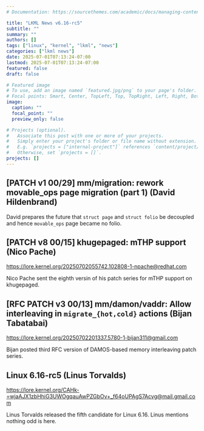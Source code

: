 ```yaml
---
# Documentation: https://sourcethemes.com/academic/docs/managing-content/

title: "LKML News v6.16-rc5"
subtitle: ""
summary: ""
authors: []
tags: ["linux", "kernel", "lkml", "news"]
categories: ["lkml news"]
date: 2025-07-01T07:13:24-07:00
lastmod: 2025-07-01T07:13:24-07:00
featured: false
draft: false

# Featured image
# To use, add an image named `featured.jpg/png` to your page's folder.
# Focal points: Smart, Center, TopLeft, Top, TopRight, Left, Right, BottomLeft, Bottom, BottomRight.
image:
  caption: ""
  focal_point: ""
  preview_only: false

# Projects (optional).
#   Associate this post with one or more of your projects.
#   Simply enter your project's folder or file name without extension.
#   E.g. `projects = ["internal-project"]` references `content/project/deep-learning/index.md`.
#   Otherwise, set `projects = []`.
projects: []
---
```


[PATCH v1 00/29] mm/migration: rework movable_ops page migration (part 1) (David Hildenbrand)
---------------------------------------------------------------------------------------------

David prepares the future that `struct page` and `struct folio` be decoupled
and hence `movable_ops` page became no folio.


[PATCH v8 00/15] khugepaged: mTHP support (Nico Pache)
------------------------------------------------------

https://lore.kernel.org/20250702055742.102808-1-npache@redhat.com

Nico Pache sent the eighth versin of his patch series for mTHP support on
khugepaged.


[RFC PATCH v3 00/13] mm/damon/vaddr: Allow interleaving in `migrate_{hot,cold}` actions (Bijan Tabatabai)
---------------------------------------------------------------------------------------------------------

https://lore.kernel.org/20250702201337.5780-1-bijan311@gmail.com

Bijan posted third RFC version of DAMOS-based memory interleaving patch series.


Linux 6.16-rc5 (Linus Torvalds)
-------------------------------

https://lore.kernel.org/CAHk-=wjaAJX1zbHhiG3UWOgqauAwPZGbOv+_f64oUPAgS7Acvg@mail.gmail.com

Linus Torvalds released the fifth candidate for Linux 6.16.  Linus mentions
nothing odd is here.

